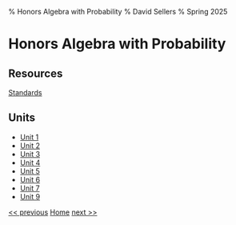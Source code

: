 % Honors Algebra with Probability
% David Sellers
% Spring 2025

# Honors Algebra with Probability

## Resources

[Standards](./resources/standards.html)

## Units

- [Unit 1](./unit1/day1.html)
- [Unit 2](./unit2/day1.html)
- [Unit 3](./unit3/day1.html)
- [Unit 4](./unit4/day1.html)
- [Unit 5](./unit5/day1.html)
- [Unit 6](./unit6/day1.html)
- [Unit 7](./unit8/day1.html)
- [Unit 9](./unit9/day1.html)

[<< previous]() [Home](algebra.html) [next >>](unit1/intro.html)
